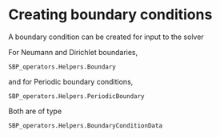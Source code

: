 # Creating boundary conditions

A boundary condition can be created for input to the solver


For Neumann and Dirichlet boundaries,
```@docs
SBP_operators.Helpers.Boundary
```
and for Periodic boundary conditions,
```@docs
SBP_operators.Helpers.PeriodicBoundary
```


Both are of type
```@docs
SBP_operators.Helpers.BoundaryConditionData
```